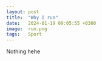 ```yaml
---
layout: post
title:  "Why I run"
date:   2024-01-19 09:05:55 +0300
image:  run.png
tags:   Sport
---
```

Nothing hehe